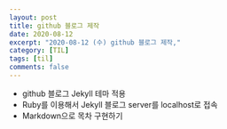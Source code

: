 ```yaml
---
layout: post
title: github 블로그 제작
date: 2020-08-12
excerpt: "2020-08-12 (수) github 블로그 제작,"
category: [TIL]
tags: [til]
comments: false
---
```


- github 블로그 Jekyll 테마 적용
- Ruby를 이용해서 Jekyll 블로그 server를 localhost로 접속
- Markdown으로 목차 구현하기